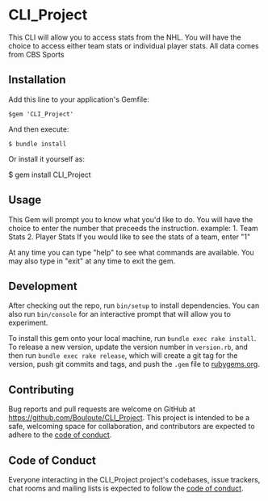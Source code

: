 # CLI_Project

This CLI will allow you to access stats from the NHL. You will have the choice to access either team stats or individual player stats.
All data comes from CBS Sports

## Installation

Add this line to your application's Gemfile:

    $gem 'CLI_Project'

And then execute:

    $ bundle install

Or install it yourself as:

$ gem install CLI_Project

## Usage

This Gem will prompt you to know what you'd like to do.
You will have the choice to enter the number that preceeds the instruction.
    example: 
        1. Team Stats
        2. Player Stats
    If you would like to see the stats of a team, enter "1"

At any time you can type "help" to see what commands are available. You may also type in "exit" at any time to exit the gem.

## Development

After checking out the repo, run `bin/setup` to install dependencies. You can also run `bin/console` for an interactive prompt that will allow you to experiment.

To install this gem onto your local machine, run `bundle exec rake install`. To release a new version, update the version number in `version.rb`, and then run `bundle exec rake release`, which will create a git tag for the version, push git commits and tags, and push the `.gem` file to [rubygems.org](https://rubygems.org).

## Contributing

Bug reports and pull requests are welcome on GitHub at https://github.com/Bouloute/CLI_Project. This project is intended to be a safe, welcoming space for collaboration, and contributors are expected to adhere to the [code of conduct](https://github.com/Bouloute/CLI_Project/blob/master/CODE_OF_CONDUCT.md).


## Code of Conduct

Everyone interacting in the CLI_Project project's codebases, issue trackers, chat rooms and mailing lists is expected to follow the [code of conduct](https://github.com/Bouloute/CLI_Project/blob/master/CODE_OF_CONDUCT.md).
